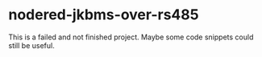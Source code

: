 # nodered-jkbms-over-rs485
This is a failed and not finished project. Maybe some code snippets could still be useful.
